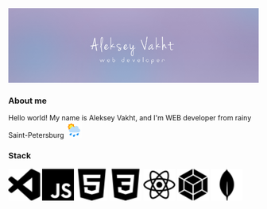 <img src="https://github.com/AlekseyVakht/AlekseyVakht/blob/69f1087ae556873187d2be8000f680802f2e4c3d/images/banner.png" alt="banner"/>

<h3>About me</h3>
<p color="black">Hello world! My name is Aleksey Vakht, and I'm WEB developer from rainy Saint-Petersburg
  <img src="https://github.com/AlekseyVakht/AlekseyVakht/blob/69f1087ae556873187d2be8000f680802f2e4c3d/images/icons8-rain.gif" alt="rain" width=32 height=32/>
</p>

<h3>Stack</h3>
<div>
  <img src="https://github.com/AlekseyVakht/AlekseyVakht/blob/7bd185ae7b49b56826198044cc299cb3188118f7/images/visualstudiocode.svg" alt="VS" width=64 height=64/>
  <img src="https://github.com/AlekseyVakht/AlekseyVakht/blob/5536a8f0dc0395b94259bdd7175ddfc035cb31db/images/javascript.svg" alt="JS" width=64 height=64/>
  <img src="https://github.com/AlekseyVakht/AlekseyVakht/blob/7bd185ae7b49b56826198044cc299cb3188118f7/images/html5.svg" alt="HTML5" width=64 height=64/>
  <img src="https://github.com/AlekseyVakht/AlekseyVakht/blob/7bd185ae7b49b56826198044cc299cb3188118f7/images/css3.svg" alt="CSS" width=64 height=64/>
  <img src="https://github.com/AlekseyVakht/AlekseyVakht/blob/7bd185ae7b49b56826198044cc299cb3188118f7/images/react.svg" alt="React" width=64 height=64/>
  <img src="https://github.com/AlekseyVakht/AlekseyVakht/blob/7bd185ae7b49b56826198044cc299cb3188118f7/images/webpack.svg" alt="Webpack" width=64 height=64/>
  <img src="https://github.com/AlekseyVakht/AlekseyVakht/blob/7bd185ae7b49b56826198044cc299cb3188118f7/images/mongodb.svg" alt="MongoDB" width=64 height=64/>
</div>
